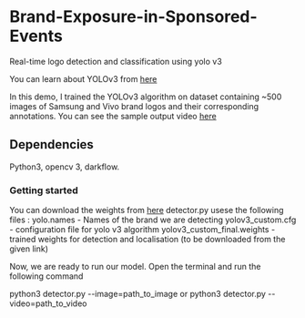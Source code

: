 # Brand-Exposure-in-Sponsored-Events

Real-time logo detection and classification using yolo v3

You can learn about YOLOv3 from  [here](https://pjreddie.com/darknet/yolo/)

In this demo, I trained the YOLOv3 algorithm on dataset containing ~500 images of Samsung and Vivo brand logos and their corresponding annotations.
You can see the sample output video [here](https://drive.google.com/open?id=1YOQvpdWiNouumIfovAB4IEB76I7W6v8c)

## Dependencies

Python3, opencv 3, darkflow.

### Getting started

You can download the weights from [here](https://drive.google.com/file/d/1-IPN5lkbeKeFoz4gALIQthWmU5jZzIaO/view?usp=sharing)
detector.py usese the following files :
yolo.names - Names of the brand we are detecting
yolov3_custom.cfg - configuration file for yolo v3 algorithm
yolov3_custom_final.weights - trained weights for detection and localisation (to be downloaded from the given link)

Now, we are ready to run our model. Open the terminal and run the following command

python3 detector.py --image=path_to_image
or
python3 detector.py --video=path_to_video

